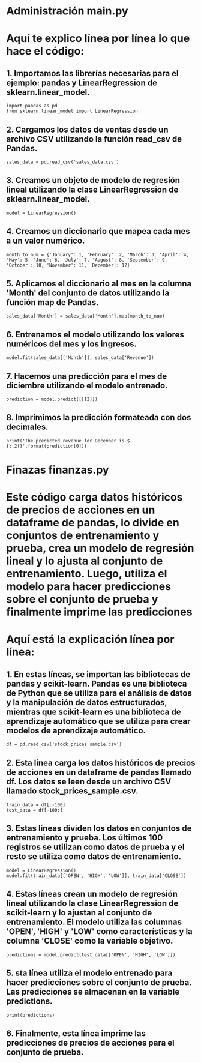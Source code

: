 # Administración main.py
# Aquí te explico línea por línea lo que hace el código:

## 1. Importamos las librerías necesarias para el ejemplo: pandas y LinearRegression de sklearn.linear_model.
```
import pandas as pd
from sklearn.linear_model import LinearRegression
```
## 2. Cargamos los datos de ventas desde un archivo CSV utilizando la función read_csv de Pandas.
```
sales_data = pd.read_csv('sales_data.csv')
```
## 3. Creamos un objeto de modelo de regresión lineal utilizando la clase LinearRegression de sklearn.linear_model.
```
model = LinearRegression()
```
## 4. Creamos un diccionario que mapea cada mes a un valor numérico.
```
month_to_num = {'January': 1, 'February': 2, 'March': 3, 'April': 4, 'May': 5, 'June': 6, 'July': 7, 'August': 8, 'September': 9, 'October': 10, 'November': 11, 'December': 12}
```
## 5. Aplicamos el diccionario al mes en la columna 'Month' del conjunto de datos utilizando la función map de Pandas.
```
sales_data['Month'] = sales_data['Month'].map(month_to_num)
```
## 6. Entrenamos el modelo utilizando los valores numéricos del mes y los ingresos.
```
model.fit(sales_data[['Month']], sales_data['Revenue'])
```
## 7. Hacemos una predicción para el mes de diciembre utilizando el modelo entrenado.
```
prediction = model.predict([[12]])
```
## 8. Imprimimos la predicción formateada con dos decimales.
```
print('The predicted revenue for December is $ {:.2f}'.format(prediction[0]))
```

# Finazas finanzas.py

# Este código carga datos históricos de precios de acciones en un dataframe de pandas, lo divide en conjuntos de entrenamiento y prueba, crea un modelo de regresión lineal y lo ajusta al conjunto de entrenamiento. Luego, utiliza el modelo para hacer predicciones sobre el conjunto de prueba y finalmente imprime las predicciones

# Aquí está la explicación línea por línea:

## 1. En estas líneas, se importan las bibliotecas de pandas y scikit-learn. Pandas es una biblioteca de Python que se utiliza para el análisis de datos y la manipulación de datos estructurados, mientras que scikit-learn es una biblioteca de aprendizaje automático que se utiliza para crear modelos de aprendizaje automático.
```
df = pd.read_csv('stock_prices_sample.csv')
```
## 2. Esta línea carga los datos históricos de precios de acciones en un dataframe de pandas llamado df. Los datos se leen desde un archivo CSV llamado stock_prices_sample.csv.
```
train_data = df[:-100]
test_data = df[-100:]
```
## 3. Estas líneas dividen los datos en conjuntos de entrenamiento y prueba. Los últimos 100 registros se utilizan como datos de prueba y el resto se utiliza como datos de entrenamiento.
```
model = LinearRegression()
model.fit(train_data[['OPEN', 'HIGH', 'LOW']], train_data['CLOSE'])
```
## 4. Estas líneas crean un modelo de regresión lineal utilizando la clase LinearRegression de scikit-learn y lo ajustan al conjunto de entrenamiento. El modelo utiliza las columnas 'OPEN', 'HIGH' y 'LOW' como características y la columna 'CLOSE' como la variable objetivo.
```
predictions = model.predict(test_data[['OPEN', 'HIGH', 'LOW']])
```
## 5. sta línea utiliza el modelo entrenado para hacer predicciones sobre el conjunto de prueba. Las predicciones se almacenan en la variable predictions.
```
print(predictions)
```
## 6. Finalmente, esta línea imprime las predicciones de precios de acciones para el conjunto de prueba.
